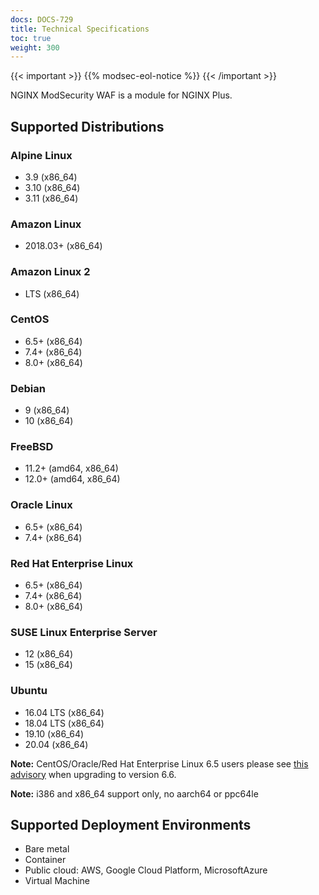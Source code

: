 ```yaml
---
docs: DOCS-729
title: Technical Specifications
toc: true
weight: 300
---
```


{{< important >}}
{{% modsec-eol-notice %}}
{{< /important >}}

NGINX ModSecurity WAF is a module for NGINX Plus.

## Supported Distributions

### Alpine Linux

- 3.9 (x86_64)
- 3.10 (x86_64)
- 3.11 (x86_64)

### Amazon Linux

- 2018.03+ (x86_64)

### Amazon Linux 2

- LTS (x86_64)

### CentOS

- 6.5+ (x86_64)
- 7.4+ (x86_64)
- 8.0+ (x86_64)

### Debian

- 9 (x86_64)
- 10 (x86_64)

### FreeBSD

- 11.2+ (amd64, x86_64)
- 12.0+ (amd64, x86_64)

### Oracle Linux

- 6.5+ (x86_64)
- 7.4+ (x86_64)

### Red Hat Enterprise Linux

- 6.5+ (x86_64)
- 7.4+ (x86_64)
- 8.0+ (x86_64)

### SUSE Linux Enterprise Server

- 12 (x86_64)
- 15 (x86_64)

### Ubuntu

- 16.04 LTS (x86_64)
- 18.04 LTS (x86_64)
- 19.10 (x86_64)
- 20.04 (x86_64)

**Note:** CentOS/Oracle/Red Hat Enterprise Linux 6.5 users please see [this advisory](https://www.nginx.com/blog/nginx-se-linux-changes-upgrading-rhel-6-6/) when upgrading to version 6.6.

**Note:** i386 and x86_64 support only, no aarch64 or ppc64le

## Supported Deployment Environments

- Bare metal
- Container
- Public cloud: AWS, Google Cloud Platform, MicrosoftAzure
- Virtual Machine
